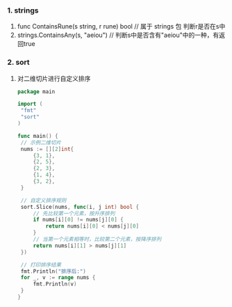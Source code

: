 ### 1. strings
1. func ContainsRune(s string, r rune) bool  // 属于 strings 包  判断r是否在s中
3. strings.ContainsAny(s, "aeiou")  // 判断s中是否含有"aeiou"中的一种，有返回true

### 2. sort
1. 对二维切片进行自定义排序

   ```go
   package main
   
   import (
   	"fmt"
   	"sort"
   )
   
   func main() {
   	// 示例二维切片
   	nums := [][2]int{
   		{3, 1},
   		{2, 5},
   		{2, 3},
   		{1, 4},
   		{3, 2},
   	}
   
   	// 自定义排序规则
   	sort.Slice(nums, func(i, j int) bool {
   		// 先比较第一个元素，按升序排列
   		if nums[i][0] != nums[j][0] {
   			return nums[i][0] < nums[j][0]
   		}
   		// 当第一个元素相等时，比较第二个元素，按降序排列
   		return nums[i][1] > nums[j][1]
   	})
   
   	// 打印排序结果
   	fmt.Println("排序后:")
   	for _, v := range nums {
   		fmt.Println(v)
   	}
   }
   ```

